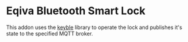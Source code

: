 # Eqiva Bluetooth Smart Lock
This addon uses the [keyble](https://github.com/oyooyo/keyble) library to operate the lock and publishes it's state to the specified MQTT broker.